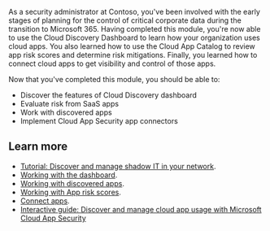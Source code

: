 As a security administrator at Contoso, you've been involved with the early stages of planning for the control of critical corporate data during the transition to Microsoft 365. Having completed this module, you're now able to use the Cloud Discovery Dashboard to learn how your organization uses cloud apps. You also learned how to use the Cloud App Catalog to review app risk scores and determine risk mitigations. Finally, you learned how to connect cloud apps to get visibility and control of those apps.

Now that you've completed this module, you should be able to:

- Discover the features of Cloud Discovery dashboard
- Evaluate risk from SaaS apps
- Work with discovered apps
- Implement Cloud App Security app connectors

## Learn more

- [Tutorial: Discover and manage shadow IT in your network](/cloud-app-security/tutorial-shadow-it?azure-portal=true).
- [Working with the dashboard](/cloud-app-security/daily-activities-to-protect-your-cloud-environment?azure-portal=true).  
- [Working with discovered apps](/cloud-app-security/discovered-apps?azure-portal=true).
- [Working with App risk scores](/cloud-app-security/risk-score?azure-portal=true).  
- [Connect apps](/cloud-app-security/enable-instant-visibility-protection-and-governance-actions-for-your-apps?azure-portal=true).  
- [Interactive guide: Discover and manage cloud app usage with Microsoft Cloud App Security](https://aka.ms/Discover_and_manage_cloud_app-usage-with-Microsoft-Cloud_App-Security)
